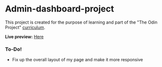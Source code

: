 # Admin-dashboard-project
This project is created for the purpose of learning and part of the "The Odin Project" [curriculum](https://theodinproject.com/).

**Live preview:** [Here](https://sisyphus6ix.github.io/Admin-dashboard-project/)


### To-Do!
<!-- - Consider changing page colors to be me appealing -->
<!-- - Make minor changes to other style elements -->
- Fix up the overall layout of my page and make it more responsive
<!-- - Make tasks section clearner, possibly add a calander? -->
<!-- ### What I learned?
-  -->